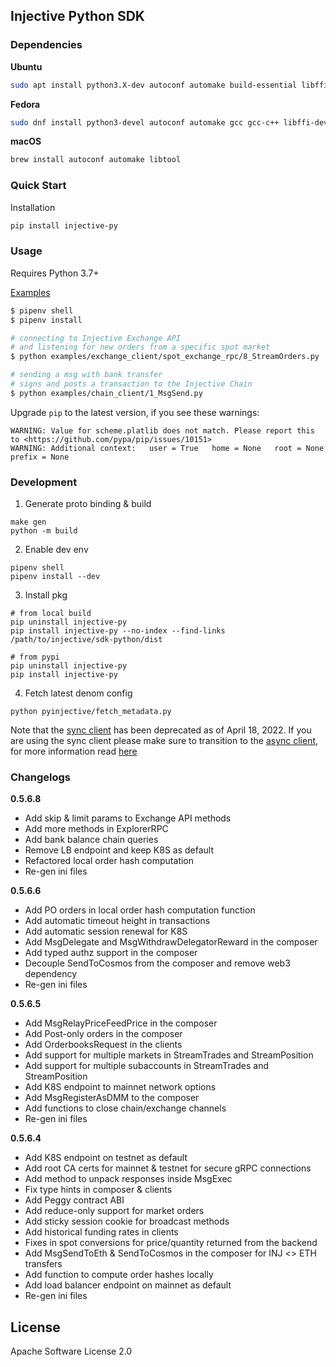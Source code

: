 ## Injective Python SDK

### Dependencies

**Ubuntu**
```bash
sudo apt install python3.X-dev autoconf automake build-essential libffi-dev libtool pkg-config
```
**Fedora**
```bash
sudo dnf install python3-devel autoconf automake gcc gcc-c++ libffi-devel libtool make pkgconfig
```

**macOS**

```bash
brew install autoconf automake libtool
```

### Quick Start
Installation
```bash
pip install injective-py
```

### Usage
Requires Python 3.7+

[Examples](https://github.com/InjectiveLabs/sdk-python/tree/master/examples)
```bash
$ pipenv shell
$ pipenv install

# connecting to Injective Exchange API
# and listening for new orders from a specific spot market
$ python examples/exchange_client/spot_exchange_rpc/8_StreamOrders.py

# sending a msg with bank transfer
# signs and posts a transaction to the Injective Chain
$ python examples/chain_client/1_MsgSend.py
```
Upgrade `pip` to the latest version, if you see these warnings:
  ```
  WARNING: Value for scheme.platlib does not match. Please report this to <https://github.com/pypa/pip/issues/10151>
  WARNING: Additional context:   user = True   home = None   root = None   prefix = None
  ```

### Development
1. Generate proto binding & build
  ```
  make gen
  python -m build
  ```

2. Enable dev env
  ```
  pipenv shell
  pipenv install --dev
  ```

3. Install pkg
  ```
  # from local build
  pip uninstall injective-py
  pip install injective-py --no-index --find-links /path/to/injective/sdk-python/dist

  # from pypi
  pip uninstall injective-py
  pip install injective-py
  ```

4. Fetch latest denom config
```
python pyinjective/fetch_metadata.py
```

Note that the [sync client](https://github.com/InjectiveLabs/sdk-python/blob/master/pyinjective/client.py) has been deprecated as of April 18, 2022. If you are using the sync client please make sure to transition to the [async client](https://github.com/InjectiveLabs/sdk-python/blob/master/pyinjective/async_client.py), for more information read [here](https://github.com/InjectiveLabs/sdk-python/issues/101)


### Changelogs
**0.5.6.8**
* Add skip & limit params to Exchange API methods
* Add more methods in ExplorerRPC
* Add bank balance chain queries
* Remove LB endpoint and keep K8S as default
* Refactored local order hash computation
* Re-gen ini files

**0.5.6.6**
* Add PO orders in local order hash computation function
* Add automatic timeout height in transactions
* Add automatic session renewal for K8S
* Add MsgDelegate and MsgWithdrawDelegatorReward in the composer
* Add typed authz support in the composer
* Decouple SendToCosmos from the composer and remove web3 dependency
* Re-gen ini files


**0.5.6.5**
* Add MsgRelayPriceFeedPrice in the composer
* Add Post-only orders in the composer
* Add OrderbooksRequest in the clients
* Add support for multiple markets in StreamTrades and StreamPosition
* Add support for multiple subaccounts in StreamTrades and StreamPosition
* Add K8S endpoint to mainnet network options
* Add MsgRegisterAsDMM to the composer
* Add functions to close chain/exchange channels
* Re-gen ini files


**0.5.6.4**
* Add K8S endpoint on testnet as default
* Add root CA certs for mainnet & testnet for secure gRPC connections
* Add method to unpack responses inside MsgExec
* Fix type hints in composer & clients
* Add Peggy contract ABI
* Add reduce-only support for market orders
* Add sticky session cookie for broadcast methods
* Add historical funding rates in clients
* Fixes in spot conversions for price/quantity returned from the backend
* Add MsgSendToEth & SendToCosmos in the composer for INJ <> ETH transfers
* Add function to compute order hashes locally
* Add load balancer endpoint on mainnet as default
* Re-gen ini files



## License

Apache Software License 2.0
